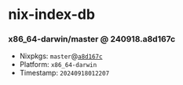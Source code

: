 # nix-index-db
### x86_64-darwin/master @ 240918.a8d167c
- Nixpkgs: `master`@[`a8d167c`](https://github.com/NixOS/nixpkgs/commit/a8d167c8905fa42de212c274e4a043668cabb85f)
- Platform: `x86_64-darwin`
- Timestamp: `20240918012207`
